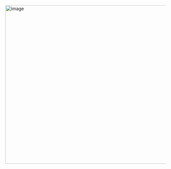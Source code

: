 
<img width="766" height="498" alt="image" src="https://github.com/user-attachments/assets/33aabb82-70b8-4ea1-b3c8-dc09043c4975" />
